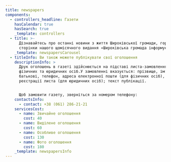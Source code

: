 ```yaml
---
title: newspapers
components:
  - controllers_headline: Газети
    hasCalendar: true
    hasSearch: true
    _template: controllers
  - title: >-
      Дізнавайтесь про останні новини з життя Широківської громади, гортаючи
      сторінки нашого щомісячного видання «Широківська громада інформує».
    _template: newspapersCarousel
  - titleInfo: Ви також можете публікувати свої оголошення
    descriptionInfo: >
      Друк оголошень в газеті здійснюється на підставі листа-замовлення від
      фізичних та юридичних осіб.У замовленні вказується: прізвище, ім’я, по
      батькові, телефон, адреса електронної пошти (для фізичних осіб), номер
      реєстрації листа (для юридичних осіб); текст публікації.


      Щоб замовити газету, зверніться за номером телефону:
    contactsInfo:
      - contact: +38 (061) 286-21-21
    servicesCost:
      - name: Звичайне оголошення
        cost: 40
      - name: Виділене оголошення
        cost: 60
      - name: Особливе оголошення
        cost: 130
      - name: Фото оголошення
        cost: 180
    _template: newspapersInfo
---
```


